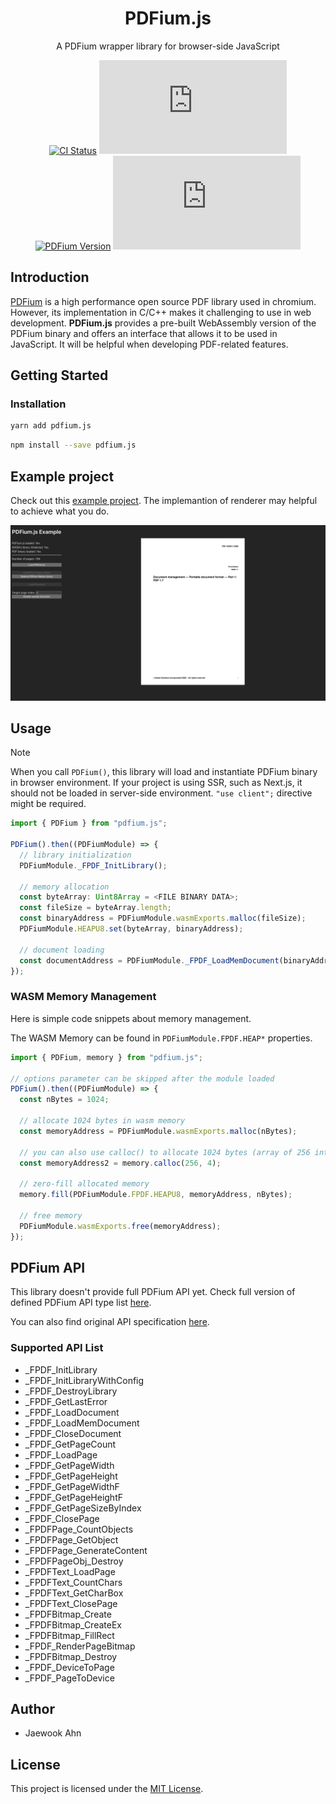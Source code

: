 <h1 align="center">PDFium.js</h1>

<div align="center">

A PDFium wrapper library for browser-side JavaScript

[![CI Status][github-action-image]][github-action-url] [![NPM Version][npm-version-image]][npm-version-url] [![PDFium Version][pdfium-version-image]][pdfium-version-url] [![License][license-image]][license-url]

[github-action-image]: https://img.shields.io/github/actions/workflow/status/Jaewoook/pdfium.js/ci.yml?style=for-the-badge
[github-action-url]: https://github.com/Jaewoook/pdfium.js/actions/workflows/ci.yml
[npm-version-image]: https://img.shields.io/npm/v/pdfium.js?style=for-the-badge
[npm-version-url]: https://www.npmjs.com/package/pdfium.js
[pdfium-version-image]: https://img.shields.io/badge/dynamic/json?style=for-the-badge&url=https%3A%2F%2Fraw.githubusercontent.com%2FJaewoook%2Fpdfium.js%2Fmain%2Fpdfium-version.json&query=%24.pdfium&label=pdfium
[pdfium-version-url]: https://github.com/Jaewoook/pdfium.js/blob/main/pdfium-version.json
[license-image]: https://img.shields.io/github/license/Jaewoook/pdfium.js?style=for-the-badge
[license-url]: https://github.com/Jaewoook/pdfium.js/blob/main/LICENSE

</div>

## Introduction

[PDFium](https://pdfium.googlesource.com/pdfium/+/master/README.md) is a high performance open source PDF library used in chromium. However, its implementation in C/C++ makes it challenging to use in web development. **PDFium.js** provides a pre-built WebAssembly version of the PDFium binary and offers an interface that allows it to be used in JavaScript. It will be helpful when developing PDF-related features.

## Getting Started

### Installation

```bash
yarn add pdfium.js
```

```bash
npm install --save pdfium.js
```

## Example project

Check out this [example project](./example/). The implemantion of renderer may helpful to achieve what you do.

![example project](./images/example_project.png)

## Usage

> [!NOTE]
> When you call `PDFium()`, this library will load and instantiate PDFium binary in browser environment. If your project is using SSR, such as Next.js, it should not be loaded in server-side environment. `"use client";` directive might be required.

```ts
import { PDFium } from "pdfium.js";

PDFium().then((PDFiumModule) => {
  // library initialization
  PDFiumModule._FPDF_InitLibrary();

  // memory allocation
  const byteArray: Uint8Array = <FILE BINARY DATA>;
  const fileSize = byteArray.length;
  const binaryAddress = PDFiumModule.wasmExports.malloc(fileSize);
  PDFiumModule.HEAPU8.set(byteArray, binaryAddress);

  // document loading
  const documentAddress = PDFiumModule._FPDF_LoadMemDocument(binaryAddress, fileSize, "");
});
```

### WASM Memory Management

Here is simple code snippets about memory management.

The WASM Memory can be found in `PDFiumModule.FPDF.HEAP*` properties.

```ts
import { PDFium, memory } from "pdfium.js";

// options parameter can be skipped after the module loaded
PDFium().then((PDFiumModule) => {
  const nBytes = 1024;

  // allocate 1024 bytes in wasm memory
  const memoryAddress = PDFiumModule.wasmExports.malloc(nBytes);

  // you can also use calloc() to allocate 1024 bytes (array of 256 integers)
  const memoryAddress2 = memory.calloc(256, 4);

  // zero-fill allocated memory
  memory.fill(PDFiumModule.FPDF.HEAPU8, memoryAddress, nBytes);

  // free memory
  PDFiumModule.wasmExports.free(memoryAddress);
});
```

## PDFium API

This library doesn't provide full PDFium API yet. Check full version of defined PDFium API type list [here](./src/global.d.ts).

You can also find original API specification [here](https://pdfium.googlesource.com/pdfium/+/main/public/).

### Supported API List

- _FPDF_InitLibrary
- _FPDF_InitLibraryWithConfig
- _FPDF_DestroyLibrary
- _FPDF_GetLastError
- _FPDF_LoadDocument
- _FPDF_LoadMemDocument
- _FPDF_CloseDocument
- _FPDF_GetPageCount
- _FPDF_LoadPage
- _FPDF_GetPageWidth
- _FPDF_GetPageHeight
- _FPDF_GetPageWidthF
- _FPDF_GetPageHeightF
- _FPDF_GetPageSizeByIndex
- _FPDF_ClosePage
- _FPDFPage_CountObjects
- _FPDFPage_GetObject
- _FPDFPage_GenerateContent
- _FPDFPageObj_Destroy
- _FPDFText_LoadPage
- _FPDFText_CountChars
- _FPDFText_GetCharBox
- _FPDFText_ClosePage
- _FPDFBitmap_Create
- _FPDFBitmap_CreateEx
- _FPDFBitmap_FillRect
- _FPDF_RenderPageBitmap
- _FPDFBitmap_Destroy
- _FPDF_DeviceToPage
- _FPDF_PageToDevice


## Author

- Jaewook Ahn

## License

This project is licensed under the [MIT License](./LICENSE).
